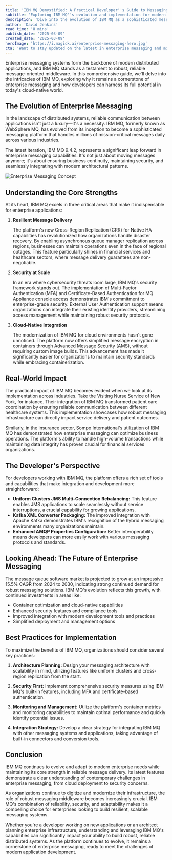 ```yaml
---
title: 'IBM MQ Demystified: A Practical Developer''s Guide to Messaging Queues'
subtitle: 'Exploring IBM MQ''s evolution and implementation for modern enterprise messaging'
description: 'Dive into the evolution of IBM MQ as a sophisticated messaging platform that handles millions of mission-critical messages daily. Discover its core strengths and best practices for implementation in modern enterprise environments.'
author: 'David Jenkins'
read_time: '8 mins'
publish_date: '2025-03-09'
created_date: '2025-03-09'
heroImage: 'https://i.magick.ai/enterprise-messaging-hero.jpg'
cta: 'Want to stay updated on the latest in enterprise messaging and middleware solutions? Follow us on LinkedIn for expert insights, best practices, and industry updates that will help you maximize your messaging infrastructure.'
---
```


Enterprise messaging systems form the backbone of modern distributed applications, and IBM MQ stands as a testament to robust, reliable message-oriented middleware. In this comprehensive guide, we'll delve into the intricacies of IBM MQ, exploring why it remains a cornerstone of enterprise messaging and how developers can harness its full potential in today's cloud-native world.

## The Evolution of Enterprise Messaging

In the landscape of distributed systems, reliable communication between applications isn't just a luxury—it's a necessity. IBM MQ, formerly known as WebSphere MQ, has evolved from its inception to become a sophisticated messaging platform that handles millions of mission-critical messages daily across various industries.

The latest iteration, IBM MQ 9.4.2, represents a significant leap forward in enterprise messaging capabilities. It's not just about moving messages anymore; it's about ensuring business continuity, maintaining security, and seamlessly integrating with modern architectural patterns.

![Enterprise Messaging Concept](https://images.magick.ai/concept-enterprise-messaging.jpg)

## Understanding the Core Strengths

At its heart, IBM MQ excels in three critical areas that make it indispensable for enterprise applications:

1. **Resilient Message Delivery**

   The platform's new Cross-Region Replication (CRR) for Native HA capabilities has revolutionized how organizations handle disaster recovery. By enabling asynchronous queue manager replication across regions, businesses can maintain operations even in the face of regional outages. This feature particularly shines in financial services and healthcare sectors, where message delivery guarantees are non-negotiable.

2. **Security at Scale**

   In an era where cybersecurity threats loom large, IBM MQ's security framework stands out. The implementation of Multi-Factor Authentication (MFA) and Certificate-Based Authentication for MQ Appliance console access demonstrates IBM's commitment to enterprise-grade security. External User Authentication support means organizations can integrate their existing identity providers, streamlining access management while maintaining robust security protocols.

3. **Cloud-Native Integration**

   The modernization of IBM MQ for cloud environments hasn't gone unnoticed. The platform now offers simplified message encryption in containers through Advanced Message Security (AMS), without requiring custom image builds. This advancement has made it significantly easier for organizations to maintain security standards while embracing containerization.

## Real-World Impact

The practical impact of IBM MQ becomes evident when we look at its implementation across industries. Take the Visiting Nurse Service of New York, for instance. Their integration of IBM MQ transformed patient care coordination by ensuring reliable communication between different healthcare systems. This implementation showcases how robust messaging infrastructure can directly impact service delivery and patient outcomes.

Similarly, in the insurance sector, Sompo International's utilization of IBM MQ has demonstrated how enterprise messaging can optimize business operations. The platform's ability to handle high-volume transactions while maintaining data integrity has proven crucial for financial services organizations.

## The Developer's Perspective

For developers working with IBM MQ, the platform offers a rich set of tools and capabilities that make integration and development more straightforward:

- **Uniform Clusters JMS Multi-Connection Rebalancing:** This feature enables JMS applications to scale seamlessly without service interruptions, a crucial capability for growing applications.
- **Kafka XML Converter Packaging:** The improved integration with Apache Kafka demonstrates IBM's recognition of the hybrid messaging environments many organizations maintain.
- **Enhanced AMQP Properties Configuration:** Better interoperability means developers can more easily work with various messaging protocols and standards.

## Looking Ahead: The Future of Enterprise Messaging

The message queue software market is projected to grow at an impressive 15.5% CAGR from 2024 to 2030, indicating strong continued demand for robust messaging solutions. IBM MQ's evolution reflects this growth, with continued investments in areas like:

- Container optimization and cloud-native capabilities
- Enhanced security features and compliance tools
- Improved integration with modern development tools and practices
- Simplified deployment and management options

## Best Practices for Implementation

To maximize the benefits of IBM MQ, organizations should consider several key practices:

1. **Architecture Planning:** Design your messaging architecture with scalability in mind, utilizing features like uniform clusters and cross-region replication from the start.

2. **Security First:** Implement comprehensive security measures using IBM MQ's built-in features, including MFA and certificate-based authentication.

3. **Monitoring and Management:** Utilize the platform's container metrics and monitoring capabilities to maintain optimal performance and quickly identify potential issues.

4. **Integration Strategy:** Develop a clear strategy for integrating IBM MQ with other messaging systems and applications, taking advantage of built-in connectors and conversion tools.

## Conclusion

IBM MQ continues to evolve and adapt to modern enterprise needs while maintaining its core strength in reliable message delivery. Its latest features demonstrate a clear understanding of contemporary challenges in enterprise messaging, from cloud deployment to security concerns.

As organizations continue to digitize and modernize their infrastructure, the role of robust messaging middleware becomes increasingly crucial. IBM MQ's combination of reliability, security, and adaptability makes it a compelling choice for enterprises looking to build resilient, scalable messaging systems.

Whether you're a developer working on new applications or an architect planning enterprise infrastructure, understanding and leveraging IBM MQ's capabilities can significantly impact your ability to build robust, reliable distributed systems. As the platform continues to evolve, it remains a cornerstone of enterprise messaging, ready to meet the challenges of modern application development.